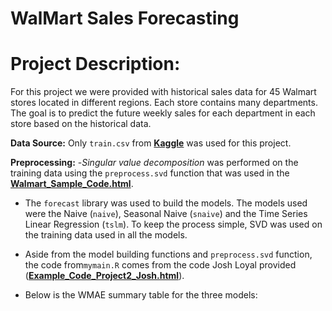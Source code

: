 # WalMart Sales Forecasting

# Project Description:

For this project we were provided with historical sales data for 45 Walmart stores located in different regions. Each store contains many departments. The goal is to predict the future weekly sales for each department in each store based on the historical data.

**Data Source:** Only `train.csv` from **[Kaggle](https://www.kaggle.com/c/walmart-recruiting-store-sales-forecasting)** was used for this project.

**Preprocessing:** 
-*Singular value decomposition* was performed on the training data using the `preprocess.svd` function that was used in the **[Walmart_Sample_Code.html](https://piazza.com/class_profile/get_resource/jky28ddlhmu2r8/jl33k19o30k5gi)**.

- The `forecast` library was used to build the models. The models used were the Naive (`naive`), Seasonal Naive (`snaive`) and the Time Series Linear Regression (`tslm`). To keep the process simple, SVD was used on the training data used in all the models.

- Aside from the model building functions and `preprocess.svd` function, the code from`mymain.R` comes from the code Josh Loyal provided (**[Example_Code_Project2_Josh.html](https://piazza.com/class_profile/get_resource/jky28ddlhmu2r8/jnqq1kbkbx6yy)**). 

- Below is the WMAE summary table for the three models:

